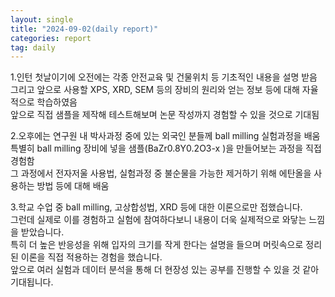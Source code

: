 ```yaml
---
layout: single
title: "2024-09-02(daily report)"
categories: report
tag: daily
---
```


1.인턴 첫날이기에 오전에는 각종 안전교육 및 건물위치 등 기초적인 내용을 설명 받음<br>
그리고 앞으로 사용할 XPS, XRD, SEM 등의 장비의 원리와 얻는 정보 등에 대해 자율적으로 학습하였음<br>
앞으로 직접 샘플을 제작해 테스트해보며 논문 작성까지 경험할 수 있을 것으로 기대됨

2.오후에는 연구원 내 박사과정 중에 있는 외국인 분들께 ball milling 실험과정을 배움<br>
특별히 ball milling 장비에 넣을 샘플(BaZr0.8Y0.2O3-x )을 만들어보는 과정을 직접 경험함<br>
그 과정에서 전자저울 사용법, 실험과정 중 불순물을 가능한 제거하기 위해 에탄올을 사용하는 방법 등에 대해 배움  

3.학교 수업 중 ball milling, 고상합성법, XRD 등에 대한 이론으로만 접했습니다.<br>
그런데 실제로 이를 경험하고 실험에 참여하다보니 내용이 더욱 실제적으로 와닿는 느낌을 받았습니다.<br>
특히 더 높은 반응성을 위해 입자의 크기를 작게 한다는 설명을 들으며 머릿속으로 정리된 이론을 직접 적용하는 경험을 했습니다.<br>
앞으로 여러 실험과 데이터 분석을 통해 더 현장성 있는 공부를 진행할 수 있을 것 같아 기대됩니다.  
